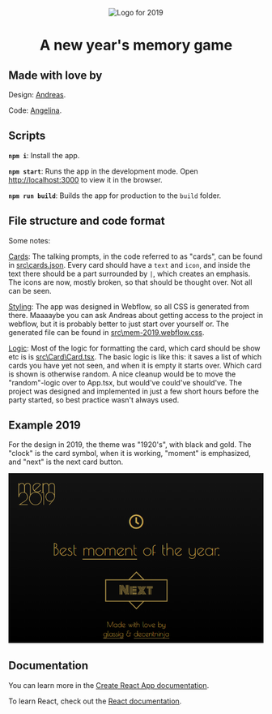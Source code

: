 <p align="center">
  <img alt="Logo for 2019" src="https://raw.githubusercontent.com/Glassig/newyear/master/src/images/Logo.svg" width="100" />
</p>
<h1 align="center">
  A new year's memory game
</h1>

## Made with love by
Design: [Andreas](https://github.com/decentninja).

Code: [Angelina](https://github.com/Glassig).

## Scripts

**`npm i`**: Install the app.

**`npm start`**: Runs the app in the development mode. Open [http://localhost:3000](http://localhost:3000) to view it in the browser.

**`npm run build`**: Builds the app for production to the `build` folder.

## File structure and code format
Some notes:

[Cards](src\cards.json): The talking prompts, in the code referred to as "cards", can be found in [src\cards.json](src\cards.json). Every card should have a `text` and `icon`, and inside the text there should be a part surrounded by `|`, which creates an emphasis. The icons are now, mostly broken, so that should be thought over. Not all can be seen.

[Styling](src\mem-2019.webflow.css): The app was designed in Webflow, so all CSS is generated from there. Maaaaybe you can ask Andreas about getting access to the project in webflow, but it is probably better to just start over yourself or. The generated file can be found in [src\mem-2019.webflow.css](src\mem-2019.webflow.css).

[Logic](src\Card\Card.tsx): Most of the logic for formatting the card, which card should be show etc is is [src\Card\Card.tsx](src\Card\Card.tsx). The basic logic is like this: it saves a list of which cards you have yet not seen, and when it is empty it starts over. Which card is shown is otherwise random. A nice cleanup would be to move the "random"-logic over to App.tsx, but would've could've should've. The project was designed and implemented in just a few short hours before the party started, so best practice wasn't always used.

## Example 2019

For the design in 2019, the theme was "1920's", with black and gold. The "clock" is the card symbol, when it is working, "moment" is emphasized, and "next" is the next card button.

<p align="center">
  <img alt="Design for 2019" src="https://raw.githubusercontent.com/Glassig/newyear/master/src/images/2019.PNG" width="1000" />
</p>

## Documentation

You can learn more in the [Create React App documentation](https://facebook.github.io/create-react-app/docs/getting-started).

To learn React, check out the [React documentation](https://reactjs.org/).
